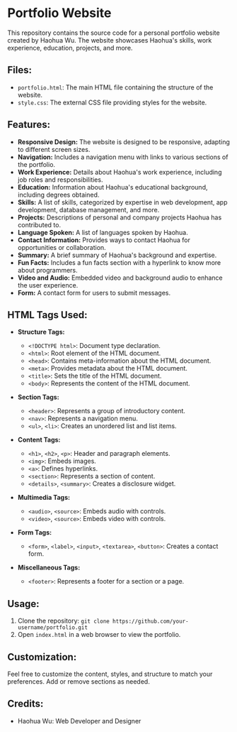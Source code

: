 # Portfolio Website

This repository contains the source code for a personal portfolio website created by Haohua Wu. The website showcases Haohua's skills, work experience, education, projects, and more.

## Files:

- `portfolio.html`: The main HTML file containing the structure of the website.
- `style.css`: The external CSS file providing styles for the website.

## Features:

- **Responsive Design:** The website is designed to be responsive, adapting to different screen sizes.
- **Navigation:** Includes a navigation menu with links to various sections of the portfolio.
- **Work Experience:** Details about Haohua's work experience, including job roles and responsibilities.
- **Education:** Information about Haohua's educational background, including degrees obtained.
- **Skills:** A list of skills, categorized by expertise in web development, app development, database management, and more.
- **Projects:** Descriptions of personal and company projects Haohua has contributed to.
- **Language Spoken:** A list of languages spoken by Haohua.
- **Contact Information:** Provides ways to contact Haohua for opportunities or collaboration.
- **Summary:** A brief summary of Haohua's background and expertise.
- **Fun Facts:** Includes a fun facts section with a hyperlink to know more about programmers.
- **Video and Audio:** Embedded video and background audio to enhance the user experience.
- **Form:** A contact form for users to submit messages.

## HTML Tags Used:

- **Structure Tags:**
  - `<!DOCTYPE html>`: Document type declaration.
  - `<html>`: Root element of the HTML document.
  - `<head>`: Contains meta-information about the HTML document.
  - `<meta>`: Provides metadata about the HTML document.
  - `<title>`: Sets the title of the HTML document.
  - `<body>`: Represents the content of the HTML document.

- **Section Tags:**
  - `<header>`: Represents a group of introductory content.
  - `<nav>`: Represents a navigation menu.
  - `<ul>`, `<li>`: Creates an unordered list and list items.

- **Content Tags:**
  - `<h1>`, `<h2>`, `<p>`: Header and paragraph elements.
  - `<img>`: Embeds images.
  - `<a>`: Defines hyperlinks.
  - `<section>`: Represents a section of content.
  - `<details>`, `<summary>`: Creates a disclosure widget.

- **Multimedia Tags:**
  - `<audio>`, `<source>`: Embeds audio with controls.
  - `<video>`, `<source>`: Embeds video with controls.

- **Form Tags:**
  - `<form>`, `<label>`, `<input>`, `<textarea>`, `<button>`: Creates a contact form.

- **Miscellaneous Tags:**
  - `<footer>`: Represents a footer for a section or a page.

## Usage:

1. Clone the repository: `git clone https://github.com/your-username/portfolio.git`
2. Open `index.html` in a web browser to view the portfolio.

## Customization:

Feel free to customize the content, styles, and structure to match your preferences. Add or remove sections as needed.

## Credits:

- Haohua Wu: Web Developer and Designer
